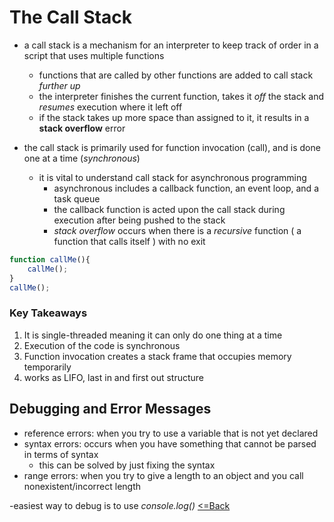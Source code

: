 # The Call Stack
- a call stack is a mechanism for an interpreter to keep track of order in a script that uses multiple functions
    - functions that are called by other functions are added to call stack *further up*
    - the interpreter finishes the current function, takes it *off* the stack and *resumes* execution where it left off
    - if the stack takes up more space than assigned to it, it results in a **stack overflow** error

- the call stack is primarily used for function invocation (call), and is done one at a time (*synchronous*)
    - it is vital to understand call stack for asynchronous programming
        - asynchronous includes a callback function, an event loop, and a task queue
        - the callback function is acted upon the call stack during execution after being pushed to the stack
        - *stack overflow* occurs when there is a *recursive* function ( a function that calls itself ) with no exit 
```js
function callMe(){
    callMe();
}
callMe();
```
### Key Takeaways
1. It is single-threaded meaning it can only do one thing at a time
2. Execution of the code is synchronous
3. Function invocation creates a stack frame that occupies memory temporarily
4. works as LIFO, last in and first out structure

## Debugging and Error Messages
- reference errors: when you try to use a variable that is not yet declared
- syntax errors: occurs when you have something that cannot be parsed in terms of syntax
    - this can be solved by just fixing the syntax
- range errors: when you try to give a length to an object and you call nonexistent/incorrect length

-easiest way to debug is to use *console.log()*
[<=Back](README.md)